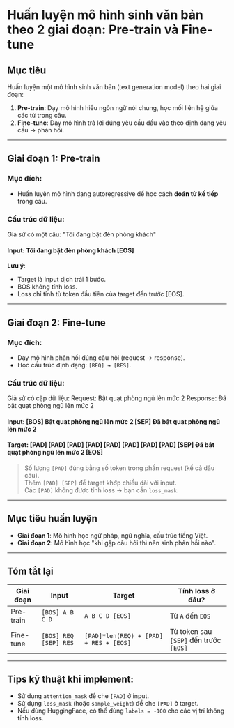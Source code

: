 # Huấn luyện mô hình sinh văn bản theo 2 giai đoạn: Pre-train và Fine-tune

## Mục tiêu

Huấn luyện một mô hình sinh văn bản (text generation model) theo hai giai đoạn:

1. **Pre-train**: Dạy mô hình hiểu ngôn ngữ nói chung, học mối liên hệ giữa các từ trong câu.
2. **Fine-tune**: Dạy mô hình trả lời đúng yêu cầu đầu vào theo định dạng yêu cầu → phản hồi.

---

## Giai đoạn 1: Pre-train

### Mục đích:
- Huấn luyện mô hình dạng autoregressive để học cách **đoán từ kế tiếp** trong câu.

### Cấu trúc dữ liệu:

Giả sử có một câu: "Tôi đang bật đèn phòng khách"

#### Input: Tôi đang bật đèn phòng khách [EOS]

**Lưu ý**:
- Target là input dịch trái 1 bước.
- BOS không tính loss.
- Loss chỉ tính từ token đầu tiên của target đến trước [EOS].

---

## Giai đoạn 2: Fine-tune

### Mục đích:
- Dạy mô hình phản hồi đúng câu hỏi (request → response).
- Học cấu trúc định dạng: `[REQ] → [RES]`.

### Cấu trúc dữ liệu:

Giả sử có cặp dữ liệu: 
Request: Bật quạt phòng ngủ lên mức 2
Response: Đã bật quạt phòng ngủ lên mức 2

#### Input: [BOS] Bật quạt phòng ngủ lên mức 2 [SEP] Đã bật quạt phòng ngủ lên mức 2
#### Target: [PAD] [PAD] [PAD] [PAD] [PAD] [PAD] [PAD] [PAD] [SEP] Đã bật quạt phòng ngủ lên mức 2 [EOS]

> Số lượng `[PAD]` đúng bằng số token trong phần request (kể cả dấu câu).  
> Thêm `[PAD] [SEP]` để target khớp chiều dài với input.  
> Các `[PAD]` không được tính loss → bạn cần `loss_mask`.

---

## Mục tiêu huấn luyện

- **Giai đoạn 1**: Mô hình học ngữ pháp, ngữ nghĩa, cấu trúc tiếng Việt.
- **Giai đoạn 2**: Mô hình học "khi gặp câu hỏi thì nên sinh phản hồi nào".

---

## Tóm tắt lại

| Giai đoạn | Input                                | Target                                     | Tính loss ở đâu?                          |
|----------|--------------------------------------|--------------------------------------------|-------------------------------------------|
| Pre-train | `[BOS] A B C D`                     | `A B C D [EOS]`                            | Từ `A` đến `EOS`                          |
| Fine-tune | `[BOS] REQ [SEP] RES`               | `[PAD]*len(REQ) + [PAD] + RES + [EOS]`    | Từ token sau `[SEP]` đến trước `[EOS]`   |

---

## Tips kỹ thuật khi implement:

- Sử dụng `attention_mask` để che `[PAD]` ở input.
- Sử dụng `loss_mask` (hoặc `sample_weight`) để che `[PAD]` ở target.
- Nếu dùng HuggingFace, có thể dùng `labels = -100` cho các vị trí không tính loss.
